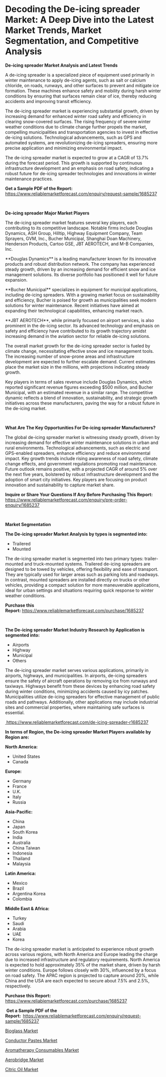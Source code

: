 <p><h1>Decoding the De-icing spreader Market: A Deep Dive into the Latest Market Trends, Market Segmentation, and Competitive Analysis</h1></p><p><strong>De-icing spreader Market Analysis and Latest Trends</strong></p>
<p><p>A de-icing spreader is a specialized piece of equipment used primarily in winter maintenance to apply de-icing agents, such as salt or calcium chloride, on roads, runways, and other surfaces to prevent and mitigate ice formation. These machines enhance safety and mobility during harsh winter conditions by ensuring that surfaces remain clear of ice, thereby reducing accidents and improving transit efficiency.</p><p>The de-icing spreader market is experiencing substantial growth, driven by increasing demand for enhanced winter road safety and efficiency in clearing snow-covered surfaces. The rising frequency of severe winter weather conditions due to climate change further propels the market, compelling municipalities and transportation agencies to invest in effective de-icing solutions. Technological advancements, such as GPS and automated systems, are revolutionizing de-icing spreaders, ensuring more precise application and minimizing environmental impact.</p><p>The de-icing spreader market is expected to grow at a CAGR of 13.7% during the forecast period. This growth is supported by continuous infrastructure development and an emphasis on road safety, indicating a robust future for de-icing spreader technologies and innovations in winter maintenance practices.</p></p>
<p><strong>Get a Sample PDF of the Report:&nbsp;</strong> <a href="https://www.reliablemarketforecast.com/enquiry/request-sample/1685237?utm_campaign=121&utm_medium=2&utm_source=Github&utm_content=ia&utm_term=16102024&utm_id=de-icing-spreader">https://www.reliablemarketforecast.com/enquiry/request-sample/1685237</a></p>
<p>&nbsp;</p>
<p><strong>De-icing spreader Major Market Players</strong></p>
<p><p>The de-icing spreader market features several key players, each contributing to its competitive landscape. Notable firms include Douglas Dynamics, ASH Group, Hilltip, Highway Equipment Company, Team Sprayers, GVM, Inc., Bucher Municipal, Shanghai Doan Machinery, Henderson Products, Cartoo GSE, JBT AEROTECH, and M-B Companies, Inc.</p><p>**Douglas Dynamics** is a leading manufacturer known for its innovative products and robust distribution network. The company has experienced steady growth, driven by an increasing demand for efficient snow and ice management solutions. Its diverse portfolio has positioned it well for future expansion.</p><p>**Bucher Municipal** specializes in equipment for municipal applications, including de-icing spreaders. With a growing market focus on sustainability and efficiency, Bucher is poised for growth as municipalities seek modern solutions for winter maintenance. Recent initiatives have aimed at expanding their technological capabilities, enhancing market reach.</p><p>**JBT AEROTECH**, while primarily focused on airport services, is also prominent in the de-icing sector. Its advanced technology and emphasis on safety and efficiency have contributed to its growth trajectory amidst increasing demand in the aviation sector for reliable de-icing solutions.</p><p>The overall market growth for the de-icing spreader sector is fueled by climate change, necessitating effective snow and ice management tools. The increasing number of snow-prone areas and infrastructure development are expected to further escalate demand. Current estimates place the market size in the millions, with projections indicating steady growth.</p><p>Key players in terms of sales revenue include Douglas Dynamics, which reported significant revenue figures exceeding $500 million, and Bucher Municipal, with an estimated revenue in a similar range. The competitive dynamic reflects a blend of innovation, sustainability, and strategic growth initiatives across these manufacturers, paving the way for a robust future in the de-icing market.</p></p>
<p>&nbsp;</p>
<p><strong>What Are The Key Opportunities For De-icing spreader Manufacturers?</strong></p>
<p><p>The global de-icing spreader market is witnessing steady growth, driven by increasing demand for effective winter maintenance solutions in urban and rural environments. Technological advancements, such as electric and GPS-enabled spreaders, enhance efficiency and reduce environmental impact. Key growth trends include rising awareness of road safety, climate change effects, and government regulations promoting road maintenance. Future outlook remains positive, with a projected CAGR of around 5% over the next five years, bolstered by robust infrastructure development and the adoption of smart city initiatives. Key players are focusing on product innovation and sustainability to capture market share.</p></p>
<p><strong>Inquire or Share Your Questions If Any Before Purchasing This Report:</strong> <a href="https://www.reliablemarketforecast.com/enquiry/pre-order-enquiry/1685237?utm_campaign=121&utm_medium=2&utm_source=Github&utm_content=ia&utm_term=16102024&utm_id=de-icing-spreader">https://www.reliablemarketforecast.com/enquiry/pre-order-enquiry/1685237</a></p>
<p>&nbsp;</p>
<p><strong>Market Segmentation</strong></p>
<p><strong>The De-icing spreader Market Analysis by types is segmented into:</strong></p>
<p><ul><li>Trailered</li><li>Mounted</li></ul></p>
<p><p>The de-icing spreader market is segmented into two primary types: trailer-mounted and truck-mounted systems. Trailered de-icing spreaders are designed to be towed by vehicles, offering flexibility and ease of transport. They are typically used for larger areas such as parking lots and roadways. In contrast, mounted spreaders are installed directly on trucks or other vehicles, providing a compact solution for more maneuverable applications, ideal for urban settings and situations requiring quick response to winter weather conditions.</p></p>
<p><strong>Purchase this Report:&nbsp;</strong><a href="https://www.reliablemarketforecast.com/purchase/1685237?utm_campaign=121&utm_medium=2&utm_source=Github&utm_content=ia&utm_term=16102024&utm_id=de-icing-spreader">https://www.reliablemarketforecast.com/purchase/1685237</a></p>
<p>&nbsp;</p>
<p><strong>The De-icing spreader Market Industry Research by Application is segmented into:</strong></p>
<p><ul><li>Airports</li><li>Highway</li><li>Municipal</li><li>Others</li></ul></p>
<p><p>The de-icing spreader market serves various applications, primarily in airports, highways, and municipalities. In airports, de-icing spreaders ensure the safety of aircraft operations by removing ice from runways and taxiways. Highways benefit from these devices by enhancing road safety during winter conditions, minimizing accidents caused by icy patches. Municipalities utilize de-icing spreaders for effective management of public roads and pathways. Additionally, other applications may include industrial sites and commercial properties, where maintaining safe surfaces is essential.</p></p>
<p><a href="https://www.reliablemarketforecast.com/de-icing-spreader-r1685237?utm_campaign=121&utm_medium=2&utm_source=Github&utm_content=ia&utm_term=16102024&utm_id=de-icing-spreader">&nbsp;https://www.reliablemarketforecast.com/de-icing-spreader-r1685237</a></p>
<p><strong>In terms of Region, the De-icing spreader Market Players available by Region are:</strong></p>
<p>
    <p> <strong> North America: </strong>
        <ul>
            <li>United States</li>
            <li>Canada</li>
        </ul>
        </p> 
    <p> <strong> Europe: </strong>
        <ul>
            <li>Germany</li>
            <li>France</li>
            <li>U.K.</li>
            <li>Italy</li>
            <li>Russia</li>
        </ul>
        </p> 
    <p> <strong> Asia-Pacific: </strong>
        <ul>
            <li>China</li>
            <li>Japan</li>
            <li>South Korea</li>
            <li>India</li>
            <li>Australia</li>
            <li>China Taiwan</li>
            <li>Indonesia</li>
            <li>Thailand</li>
            <li>Malaysia</li>
        </ul>
        </p> 
    <p> <strong> Latin America: </strong>
        <ul>
            <li>Mexico</li>
            <li>Brazil</li>
            <li>Argentina Korea</li>
            <li>Colombia</li>
        </ul>
        </p> 
    <p> <strong> Middle East & Africa: </strong>
        <ul>
            <li>Turkey</li>
            <li>Saudi</li>
            <li>Arabia</li>
            <li>UAE</li>
            <li>Korea</li>
        </ul>
    </p>
    </p>
<p><p>The de-icing spreader market is anticipated to experience robust growth across various regions, with North America and Europe leading the charge due to increased infrastructure and regulatory requirements. North America is expected to hold approximately 35% of the market share, driven by harsh winter conditions. Europe follows closely with 30%, influenced by a focus on road safety. The APAC region is projected to capture around 20%, while China and the USA are each expected to secure about 7.5% and 2.5%, respectively.</p></p>
<p><strong>Purchase this Report: </strong><a href="https://www.reliablemarketforecast.com/purchase/1685237?utm_campaign=121&utm_medium=2&utm_source=Github&utm_content=ia&utm_term=16102024&utm_id=de-icing-spreader">https://www.reliablemarketforecast.com/purchase/1685237</a></p>
<p>&nbsp;<strong>Get a Sample PDF of the Report:&nbsp;&nbsp;</strong><a href="https://www.reliablemarketforecast.com/enquiry/request-sample/1685237?utm_campaign=121&utm_medium=2&utm_source=Github&utm_content=ia&utm_term=16102024&utm_id=de-icing-spreader">https://www.reliablemarketforecast.com/enquiry/request-sample/1685237</a></p>
<p><strong></strong></p>
<p><p><a href="https://www.linkedin.com/pulse/bioglass-market-segmentation-in-depth-analysis-orthopedicsdentistrycosmetics-v9pec?trk=public_post_embed_feed-article-content&utm_campaign=121&utm_medium=2&utm_source=Github&utm_content=ia&utm_term=16102024&utm_id=de-icing-spreader">Bioglass Market</a></p><p><a href="https://www.linkedin.com/pulse/conductor-pastes-market-consolidation-impact-structure-2024-2031-xpnwc?trk=public_post_embed_feed-article-content&utm_campaign=121&utm_medium=2&utm_source=Github&utm_content=ia&utm_term=16102024&utm_id=de-icing-spreader">Conductor Pastes Market</a></p><p><a href="https://github.com/shebaharrifx/Market-Research-Report-List-1/blob/main/aromatherapy-consumables-market.md?utm_campaign=121&utm_medium=2&utm_source=Github&utm_content=ia&utm_term=16102024&utm_id=de-icing-spreader">Aromatherapy Consumables Market</a></p><p><a href="https://issuu.com/reportprime-2/docs/aerobridge-market-size-2030.pptx_f3451ec4a1d223?utm_campaign=121&utm_medium=2&utm_source=Github&utm_content=ia&utm_term=16102024&utm_id=de-icing-spreader">Aerobridge Market</a></p><p><a href="https://github.com/yoreivesal/Market-Research-Report-List-1/blob/main/citric-oil-market.md?utm_campaign=121&utm_medium=2&utm_source=Github&utm_content=ia&utm_term=16102024&utm_id=de-icing-spreader">Citric Oil Market</a></p></p>